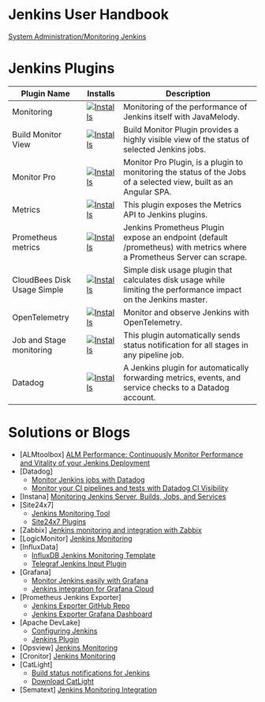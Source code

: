 # Jenkins User Handbook
[System Administration/Monitoring Jenkins ](https://www.jenkins.io/doc/book/system-administration/monitoring/)

# Jenkins Plugins

|  Plugin Name   | Installs  | Description |
|  ----  | ----  | ----  | 
| Monitoring | [![Installs](https://img.shields.io/jenkins/plugin/i/monitoring.svg?color=blue)](https://plugins.jenkins.io/monitoring/) | Monitoring of the performance of Jenkins itself with JavaMelody. |
| Build Monitor View  | [![Installs](https://img.shields.io/jenkins/plugin/i/build-monitor-plugin.svg?color=blue)](https://plugins.jenkins.io/build-monitor-plugin) | Build Monitor Plugin provides a highly visible view of the status of selected Jenkins jobs. |
| Monitor Pro | [![Installs](https://img.shields.io/jenkins/plugin/i/monitor-pro.svg?color=blue)](https://plugins.jenkins.io/monitor-pro/) | Monitor Pro Plugin, is a plugin to monitoring the status of the Jobs of a selected view, built as an Angular SPA. |
| Metrics | [![Installs](https://img.shields.io/jenkins/plugin/i/metrics.svg?color=blue)](https://plugins.jenkins.io/metrics/) | This plugin exposes the Metrics API to Jenkins plugins. |
| Prometheus metrics | [![Installs](https://img.shields.io/jenkins/plugin/i/prometheus.svg?color=blue)](https://plugins.jenkins.io/prometheus/) | Jenkins Prometheus Plugin expose an endpoint (default /prometheus) with metrics where a Prometheus Server can scrape. |
| CloudBees Disk Usage Simple | [![Installs](https://img.shields.io/jenkins/plugin/i/cloudbees-disk-usage-simple.svg?color=blue)](https://plugins.jenkins.io/cloudbees-disk-usage-simple/) | Simple disk usage plugin that calculates disk usage while limiting the performance impact on the Jenkins master. |
| OpenTelemetry | [![Installs](https://img.shields.io/jenkins/plugin/i/opentelemetry.svg?color=blue)](https://plugins.jenkins.io/opentelemetry/) | Monitor and observe Jenkins with OpenTelemetry. |
| Job and Stage monitoring | [![Installs](https://img.shields.io/jenkins/plugin/i/github-autostatus.svg?color=blue)](https://plugins.jenkins.io/github-autostatus/) | This plugin automatically sends status notification for all stages in any pipeline job. |
| Datadog | [![Installs](https://img.shields.io/jenkins/plugin/i/datadog.svg?color=blue)](https://plugins.jenkins.io/gdatadog/) | A Jenkins plugin for automatically forwarding metrics, events, and service checks to a Datadog account. |


# Solutions or Blogs

- [ALMtoolbox] [ALM Performance: Continuously Monitor Performance and Vitality of your Jenkins Deployment](https://www.almtoolbox.com/jenkins-monitoring.php)
- [Datadog] 
  - [Monitor Jenkins jobs with Datadog](https://www.datadoghq.com/blog/monitor-jenkins-datadog/)
  - [Monitor your CI pipelines and tests with Datadog CI Visibility](https://www.datadoghq.com/blog/datadog-ci-visibility/)
- [Instana] [Monitoring Jenkins Server, Builds, Jobs, and Services](https://www.instana.com/blog/monitoring-jenkins-using-instana/)
- [Site24x7] 
  - [Jenkins Monitoring Tool](https://www.site24x7.com/plugins/jenkins-monitoring.html)
  - [Site24x7 Plugins](https://github.com/site24x7/plugins)
- [Zabbix] [Jenkins monitoring and integration with Zabbix](https://www.zabbix.com/cn/integrations/jenkins)
- [LogicMonitor] [Jenkins Monitoring](https://www.logicmonitor.com/support/jenkins-monitoring)
- [InfluxData] 
  - [InfluxDB Jenkins Monitoring Template](https://www.influxdata.com/influxdb-templates/jenkins-monitoring/)
  - [Telegraf Jenkins Input Plugin](https://github.com/influxdata/telegraf/tree/master/plugins/inputs/jenkins)
- [Grafana] 
  - [Monitor Jenkins easily with Grafana](https://grafana.com/solutions/jenkins/monitor/)
  - [Jenkins integration for Grafana Cloud](https://grafana.com/docs/grafana-cloud/data-configuration/integrations/integration-reference/integration-jenkins/)
- [Prometheus Jenkins Exporter]
  - [Jenkins Exporter GitHub Repo](https://github.com/akawork/jenkins-exporter)
  - [Jenkins Exporter Grafana Dashboard](https://grafana.com/grafana/dashboards/10762-jenkins-exporter/)
- [Apache DevLake] 
  - [Configuring Jenkins](https://devlake.apache.org/docs/UserManuals/ConfigUI/Jenkins)
  - [Jenkins Plugin](https://devlake.apache.org/docs/Plugins/jenkins)  
- [Opsview] [Jenkins Monitoring](https://www.opsview.com/product/system-monitoring/application/jenkins-monitoring)  
- [Cronitor] [Jenkins Monitoring](https://cronitor.io/docs/jenkins-monitoring)
- [CatLight] 
  - [Build status notifications for Jenkins](https://catlight.io/a/jenkins-build-status-notifications)
  - [Download CatLight](https://catlight.io/downloads)
- [Sematext] [Jenkins Monitoring Integration](https://sematext.com/docs/integration/jenkins/)


